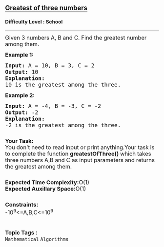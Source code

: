 <h2><a href="https://practice.geeksforgeeks.org/problems/greatest-of-three-numbers2520/1?page=4&difficulty=School&sortBy=submissions">Greatest of three numbers</a></h2><h3>Difficulty Level : School</h3><hr><div class="problems_problem_content__Xm_eO"><p><span style="font-size:18px">Given 3 numbers A, B and C. Find the greatest number among them.</span></p>

<p><span style="font-size:18px"><strong>Example 1:</strong></span></p>

<pre><span style="font-size:18px"><strong>Input:</strong> A = 10, B = 3, C = 2
<strong>Output:</strong> 10
<strong>Explanation:</strong>
10 is the greatest among the three.</span></pre>

<p><span style="font-size:18px"><strong>Example 2:</strong></span></p>

<pre><span style="font-size:18px"><strong>Input:</strong> A = -4, B = -3, C = -2
<strong>Output:</strong> -2
<strong>Explanation:</strong>
-2 is the greatest among the three.</span></pre>

<p><br>
<span style="font-size:18px"><strong>Your Task:</strong><br>
You don't need to read input or print anything.Your task is to complete the function <strong>greatestOfThree()</strong> which takes three numbers A,B and C as input parameters and returns the greatest among them.</span></p>

<p><br>
<span style="font-size:18px"><strong>Expected Time Complexity:</strong>O(1)<br>
<strong>Expected Auxillary Space:</strong>O(1)</span></p>

<p><br>
<span style="font-size:18px"><strong>Constraints:</strong><br>
-10<sup>9</sup>&lt;=A,B,C&lt;=10<sup>9</sup></span></p>
</div><br><p><span style=font-size:18px><strong>Topic Tags : </strong><br><code>Mathematical</code>&nbsp;<code>Algorithms</code>&nbsp;